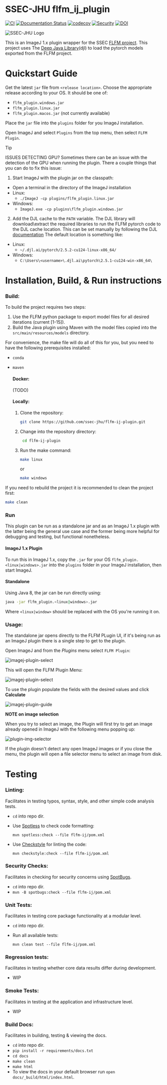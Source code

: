 # SSEC-JHU flfm_ij_plugin

[![CI](https://github.com/ssec-jhu/flfm-ij-plugin/actions/workflows/ci.yml/badge.svg)](https://github.com/ssec-jhu/flfm-ij-plugin/actions/workflows/ci.yml)
[![Documentation Status](https://readthedocs.org/projects/flfm-ij-plugin/badge/?version=latest)](https://flfm-ij-plugin.readthedocs.io/en/latest/?badge=latest)
[![codecov](https://codecov.io/gh/ssec-jhu/flfm-ij-plugin/graph/badge.svg?token=uZuEh7oKnl)](https://codecov.io/gh/ssec-jhu/flfm-ij-plugin)
[![Security](https://github.com/ssec-jhu/flfm-ij-plugin/actions/workflows/security.yml/badge.svg)](https://github.com/ssec-jhu/flfm-ij-plugin/actions/workflows/security.yml)
[![DOI](https://zenodo.org/badge/DOI/10.5281/zenodo.16927790.svg)](https://doi.org/10.5281/zenodo.16927790)


![SSEC-JHU Logo](docs/_static/SSEC_logo_horiz_blue_1152x263.png)

This is an ImageJ 1.x plugin wrapper for the SSEC
[FLFM project](https://github.com/ssec-jhu/flfm). This project uses The
[Deep Java Library](https://djl.ai/)(djl) to load the pytorch models exported from the FLFM
project.

# Quickstart Guide

Get the latest `jar` file from `<release location>`. Choose the appropriate
release according to your OS. It should be one of:
 * `flfm_plugin.windows.jar`
 * `flfm_plugin.linux.jar`
 * `flfm_plugin.macos.jar` (not currently available)

Place the `jar` file into the `plugins` folder for you ImageJ installation.

Open ImageJ and select `Plugins` from the top menu, then select `FLFM Plugin`.

> [!TIP]
> ISSUES DETECTING GPU?
> Sometimes there can be an issue with the detection of the GPU when running the
> plugin. There a couple things that you can do to fix this issue:
>1. Start ImageJ with the plugin jar on the classpath:
>  - Open a terminal in the directory of the ImageJ installation
>  - Linux:
>    - `./ImageJ -cp plugins/flfm_plugin.linux.jar`
>  - Windows:
>    - `ImageJ.exe -cp plugins\flfm_plugin.windows.jar`
>2. Add the DJL cache to the `PATH` variable. The DJL library will download\extract
>   the required libraries to run the FLFM pytorch code to the DJL cache location.
>   This can be set manually by following the DJL
>   [documentation](https://docs.djl.ai/master/docs/development/cache_management.html#resource-caches)
>   The default location is something like:
> - Linux:
>   - `~/.djl.ai/pytorch/2.5.2-cu124-linux-x86_64/`
> - Windows:
>   - `C:\Users\<username>\.djl.ai\pytorch\2.5.1-cu124-win-x86_64\`

# Installation, Build, & Run instructions

### Build:

To build the project requires two steps:
1. Use the FLFM python package to export model files for all desired iterations
   (current [1-15]).
2. Build the Java plugin using Maven with the model files copied into the
   `src/main/resources/models` directory.

For convenience, the make file will do all of this for you, but you need to have
the following prerequisites installed:
* `conda`
* `maven`

  #### Docker:
  (TODO)

  #### Locally:
  1. Clone the repository:
     ```bash
     git clone https://github.com/ssec-jhu/flfm-ij-plugin.git
     ```
  2. Change into the repository directory:
     ```bash
      cd flfm-ij-plugin
      ```
  3. Run the make command:
      ```bash
      make linux
      ```
      or
      ```bash
      make windows
      ```

If you need to rebuild the project it is recommended to clean the project first:
```bash
make clean
```

### Run

This plugin can be run as a standalone jar and as an ImageJ 1.x plugin
with the latter being the general use case and the former being more
helpful for debugging and testing, but functional nonetheless.

#### ImageJ 1.x Plugin

To run this in ImageJ 1.x, copy the `.jar` for your OS
`flfm_plugin.<linux|windows>.jar` into the `plugins` folder in your ImageJ
installation, then start ImageJ.

#### Standalone

Using Java 8, the jar can be run directly using:

```bash
java -jar flfm_plugin.<linux|windows>.jar
```

Where `<linux|window>` should be replaced with the OS you're running it on.

### Usage:

The standalone jar opens directly to the FLFM PLugin UI, if it's being run as
an ImageJ plugin there is a single step to get to the plugin.

Open ImageJ and from the *Plugins* menu select `FLFM Plugin`:

![imagej-plugin-select](docs/_static/imagej_plugin_menu.png)

This will open the FLFM Plugin Menu:

![imagej-plugin-select](docs/_static/plugin_menu.png)

To use the plugin populate the fields with the desired values and click **Calculate**

![imagej-plugin-guide](docs/_static/plugin_ui_guide.png)

**NOTE on image selection**

When you try to select an image, the Plugin will first try to get an image
already opened in ImageJ with the following menu popping up:

![plugin-img-selector](docs/_static/plugin_ui_img_selector.png)

If the plugin doesn't detect any open ImageJ images or if you close the menu,
the plugin will open a file selector menu to select an image from disk.

# Testing

### Linting:
Facilitates in testing typos, syntax, style, and other simple code analysis tests.
  * ``cd`` into repo dir.
  * Use [Spotless](https://github.com/diffplug/spotless) to check code formatting:

    ```mvn spotless:check --file flfm-ij/pom.xml```
  * Use [Checkstyle](https://checkstyle.org/) for linting the code:

    ```mvn checkstyle:check --file flfm-ij/pom.xml```

### Security Checks:
Facilitates in checking for security concerns using [SpotBugs](https://spotbugs.readthedocs.io/en/stable/index.html).
 * ``cd`` into repo dir.
 * ``mvn -B spotbugs:check --file flfm-ij/pom.xml``

### Unit Tests:
Facilitates in testing core package functionality at a modular level.
  * ``cd`` into repo dir.
  * Run all available tests:

    ```mvn clean test --file flfm-ij/pom.xml```

### Regression tests:
Facilitates in testing whether core data results differ during development.
  * WIP

### Smoke Tests:
Facilitates in testing at the application and infrastructure level.
  * WIP

### Build Docs:
Facilitates in building, testing & viewing the docs.
 * ``cd`` into repo dir.
 * ``pip install -r requirements/docs.txt``
 * ``cd docs``
 * ``make clean``
 * ``make html``
 * To view the docs in your default browser run ``open docs/_build/html/index.html``.
